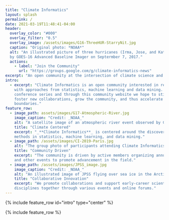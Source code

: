 ```yaml
---
title: "Climate Informatics"
layout: splash
permalink: /
date: 2021-03-19T11:48:41-04:00
header:
  overlay_color: "#000"
  overlay_filter: "0.5"
  overlay_image: /assets/images/G16-ThreeHUR-StarryNit.jpg
  caption: "Original photo: *NOAA*"
  alt: "An illustrated picture of three hurricanes (Irma, Jose, and Katia) based on image captured 
  by GOES-16 Advanced Baseline Imager on Septermber 7, 2017."
  actions:
    - label: "Join the Community"
      url: "https://groups.google.com/g/climate-informatics-news"
excerpt: "An open community at the intersection of climate science and data science."
intro: 
  - excerpt: "Climate Informatics is an open community interested in research combining climate science 
    with approaches from statistics, machine learning and data mining. Through the annual 
    conference series and through this community website we hope to stimulate discussion of new ideas, 
    foster new collaborations, grow the community, and thus accelerate discovery across disciplinary 
    boundaries."
feature_row:
  - image_path: assets/images/G17-Atmospheric-River.jpg
    image_caption: "Credit: _NOAA_"
    alt: "A satellite image of an atmospheric river event observed by GOES-17 Advanced Baseline Imager."
    title: "Climate Centered"
    excerpt: "_**Climate Informatics**_ is centered around the discovery of climate sciences with state-of-art 
    methods in statistics, machine learning, and data mining."
  - image_path: /assets/images/CI-2019-Paris.jpg
    alt: "The group photo of participants attending Climate Informatics 2019 at Paris, France."
    title: "Community Driven"
    excerpt: "The community is driven by active members organizing annual conference series, hackathons,
    and other events to promote advancement in the field."
  - image_path: /assets/images/JPSS_image.jpg
    image_caption: "Credit: _NOAA_"
    alt: "An illustrated image of JPSS flying over sea ice in the Arctic."
    title: "Collaborative Innovation"
    excerpt: "We promote collaborations and support early-career scientists by bringing experts across 
    disciplines together through various events and online forums."
---
```


{% include feature_row id="intro" type="center" %}

{% include feature_row %}
